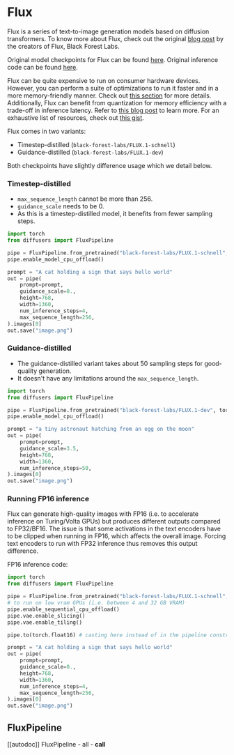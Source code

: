 <!--Copyright 2024 The HuggingFace Team. All rights reserved.

Licensed under the Apache License, Version 2.0 (the "License"); you may not use this file except in compliance with
the License. You may obtain a copy of the License at

http://www.apache.org/licenses/LICENSE-2.0

Unless required by applicable law or agreed to in writing, software distributed under the License is distributed on
an "AS IS" BASIS, WITHOUT WARRANTIES OR CONDITIONS OF ANY KIND, either express or implied. See the License for the
specific language governing permissions and limitations under the License.
-->

# Flux

Flux is a series of text-to-image generation models based on diffusion transformers. To know more about Flux, check out the original [blog post](https://blackforestlabs.ai/announcing-black-forest-labs/) by the creators of Flux, Black Forest Labs.

Original model checkpoints for Flux can be found [here](https://huggingface.co/black-forest-labs). Original inference code can be found [here](https://github.com/black-forest-labs/flux).

<Tip>

Flux can be quite expensive to run on consumer hardware devices. However, you can perform a suite of optimizations to run it faster and in a more memory-friendly manner. Check out [this section](https://huggingface.co/blog/sd3#memory-optimizations-for-sd3) for more details. Additionally, Flux can benefit from quantization for memory efficiency with a trade-off in inference latency. Refer to [this blog post](https://huggingface.co/blog/quanto-diffusers) to learn more.  For an exhaustive list of resources, check out [this gist](https://gist.github.com/sayakpaul/b664605caf0aa3bf8585ab109dd5ac9c).

</Tip>

Flux comes in two variants:

* Timestep-distilled (`black-forest-labs/FLUX.1-schnell`)
* Guidance-distilled (`black-forest-labs/FLUX.1-dev`)

Both checkpoints have slightly difference usage which we detail below.

### Timestep-distilled

* `max_sequence_length` cannot be more than 256.
* `guidance_scale` needs to be 0.
* As this is a timestep-distilled model, it benefits from fewer sampling steps.

```python
import torch
from diffusers import FluxPipeline

pipe = FluxPipeline.from_pretrained("black-forest-labs/FLUX.1-schnell", torch_dtype=torch.bfloat16)
pipe.enable_model_cpu_offload()

prompt = "A cat holding a sign that says hello world"
out = pipe(
    prompt=prompt,
    guidance_scale=0.,
    height=768,
    width=1360,
    num_inference_steps=4,
    max_sequence_length=256,
).images[0]
out.save("image.png")
```

### Guidance-distilled

* The guidance-distilled variant takes about 50 sampling steps for good-quality generation.
* It doesn't have any limitations around the `max_sequence_length`.

```python
import torch
from diffusers import FluxPipeline

pipe = FluxPipeline.from_pretrained("black-forest-labs/FLUX.1-dev", torch_dtype=torch.bfloat16)
pipe.enable_model_cpu_offload()

prompt = "a tiny astronaut hatching from an egg on the moon"
out = pipe(
    prompt=prompt,
    guidance_scale=3.5,
    height=768,
    width=1360,
    num_inference_steps=50,
).images[0]
out.save("image.png")
```

### Running FP16 inference
Flux can generate high-quality images with FP16 (i.e. to accelerate inference on Turing/Volta GPUs) but produces different outputs compared to FP32/BF16. The issue is that some activations in the text encoders have to be clipped when running in FP16, which affects the overall image. Forcing text encoders to run with FP32 inference thus removes this output difference.

FP16 inference code:
```python
import torch
from diffusers import FluxPipeline

pipe = FluxPipeline.from_pretrained("black-forest-labs/FLUX.1-schnell", torch_dtype=torch.bfloat16) # can replace schnell with dev
# to run on low vram GPUs (i.e. between 4 and 32 GB VRAM)
pipe.enable_sequential_cpu_offload()
pipe.vae.enable_slicing()
pipe.vae.enable_tiling()

pipe.to(torch.float16) # casting here instead of in the pipeline constructor because doing so in the constructor loads all models into CPU memory at once

prompt = "A cat holding a sign that says hello world"
out = pipe(
    prompt=prompt,
    guidance_scale=0.,
    height=768,
    width=1360,
    num_inference_steps=4,
    max_sequence_length=256,
).images[0]
out.save("image.png")
```

## FluxPipeline

[[autodoc]] FluxPipeline
	- all
	- __call__
